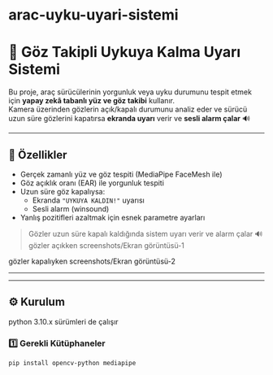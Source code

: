 # arac-uyku-uyari-sistemi

# 🚗 Göz Takipli Uykuya Kalma Uyarı Sistemi

Bu proje, araç sürücülerinin yorgunluk veya uyku durumunu tespit etmek için **yapay zekâ tabanlı yüz ve göz takibi** kullanır.  
Kamera üzerinden gözlerin açık/kapalı durumunu analiz eder ve sürücü uzun süre gözlerini kapatırsa **ekranda uyarı** verir ve **sesli alarm çalar** 🔊

---

## 🧩 Özellikler
- Gerçek zamanlı yüz ve göz tespiti (MediaPipe FaceMesh ile)
- Göz açıklık oranı (EAR) ile yorgunluk tespiti
- Uzun süre göz kapalıysa:
  - Ekranda `"UYKUYA KALDIN!"` uyarısı
  - Sesli alarm (winsound)
- Yanlış pozitifleri azaltmak için esnek parametre ayarları


> Gözler uzun süre kapalı kaldığında sistem uyarı verir ve alarm çalar 🔊
  gözler açıkken
screenshots/Ekran görüntüsü-1 



gözler kapalıyken
screenshots/Ekran görüntüsü-2
 
---




---

## ⚙️ Kurulum
python 3.10.x sürümleri de çalışır 
### 1️⃣ Gerekli Kütüphaneler
```bash
pip install opencv-python mediapipe

